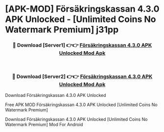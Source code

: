 # [APK-MOD] Försäkringskassan 4.3.0 APK Unlocked - [Unlimited Coins No Watermark Premium] j31pp



<div align="center">
<h3>🔴 Download [Server1] 👉👉 <a href="https://momento.my/?title=Försäkringskassan_4.3.0_APK_Unlocked">Försäkringskassan 4.3.0 APK Unlocked Mod Apk</a></h3><br>

<h3>🔴 Download [Server2] 👉👉 <a href="https://momento.my/?title=Försäkringskassan_4.3.0_APK_Unlocked">Försäkringskassan 4.3.0 APK Unlocked Mod Apk</a></h3>
</div>



Download Försäkringskassan 4.3.0 APK Unlocked 

Free APK MOD Försäkringskassan 4.3.0 APK Unlocked [Unlimited Coins No Watermark Premium]

Download Försäkringskassan 4.3.0 APK Unlocked [Unlimited Coins No Watermark Premium] Mod For Android
